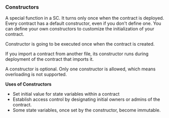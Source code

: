 ### Constructors
 
A special function in a SC. It turns only once when the contract is deployed.
Every contract has a default constructor, even if you don't define one.
You can define your own constructors to customize the initialization of your contract.

Constructor is going to be executed once when the contract is created.
 
If you import a contract from another file, its constructor runs during deployment of the contract that imports it.

A constructor is optional. Only one constructor is allowed, which means overloading is not supported.
 
**Uses of Constructors**
- Set initial value for state variables within a contract
- Establish access control by designating initial owners or admins of the contract.
- Some state variables, once set by the constructor, become immutable.